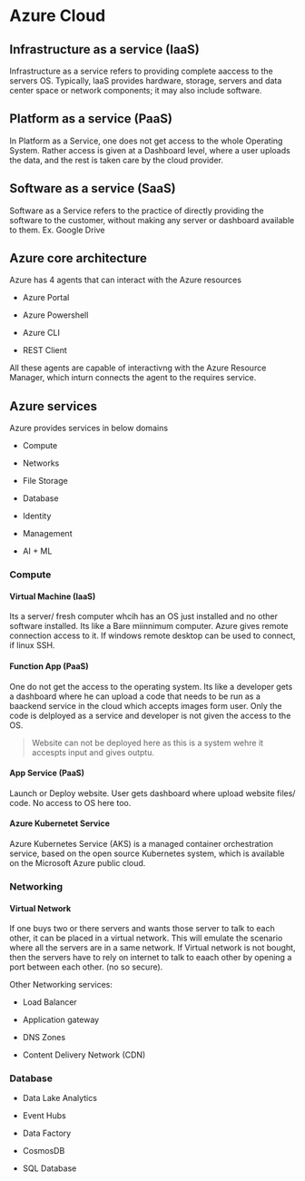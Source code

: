 # Azure Cloud

## Infrastructure as a service (IaaS)

Infrastructure as a service refers to providing complete aaccess to the servers OS. Typically, laaS provides hardware, storage, servers and data center space or network components; it may also include software.



## Platform as a service (PaaS)

In Platform as a Service, one does not get access to the whole Operating System. Rather access is given at a Dashboard level, where a user uploads the data, and the rest is taken care by the cloud provider.



## Software as a service (SaaS)

Software as a Service refers to the practice of directly providing the software to the customer, without making any server or dashboard available to them. Ex. Google Drive



## Azure core architecture

Azure has 4 agents that can interact with the Azure resources

- Azure Portal

- Azure Powershell

- Azure CLI

- REST Client

All these agents are capable of interactivng with the Azure Resource Manager, which inturn connects the agent to the requires service.



## Azure services

Azure provides services in below domains

- Compute

- Networks

- File Storage

- Database

- Identity

- Management

- AI + ML

### Compute

#### Virtual Machine (IaaS)

Its a server/ fresh computer whcih has an OS just installed and no other software installed. Its like a Bare miinnimum computer. Azure gives remote connection access to it. If windows remote desktop can be used to connect, if linux SSH.

#### Function App (PaaS)

One do not get the access to the operating system. Its like a developer gets a dashboard where he can upload a code that needs to be run as a baackend service in the cloud which accepts images form user. Only the code is delployed as a service and developer is not given the access to the OS.

> Website can not be deployed here as this is a system wehre it accespts input and gives outptu. 

#### App Service (PaaS)

Launch or Deploy website. User gets dashboard where upload website files/ code. No access to OS here too.

#### Azure Kubernetet Service

Azure Kubernetes Service (AKS) is a managed container orchestration service, based on the open source Kubernetes system, which is available on the Microsoft Azure public  cloud.

### Networking

#### Virtual Network

If one buys two or there servers and wants those server to talk to each other, it can be placed in a virtual network. This will emulate the scenario where all the servers are in a same network. If Virtual network is not bought, then the servers have to rely on internet to talk to eaach other by opening a port between each other. (no so secure).

Other Networking services:

- Load Balancer

- Application gateway

- DNS Zones

- Content Delivery Network (CDN)



### Database

- Data Lake Analytics

- Event Hubs

- Data Factory

- CosmosDB

- SQL Database




